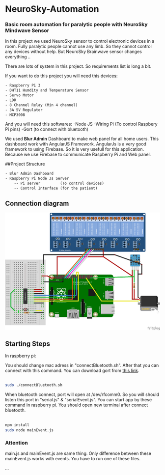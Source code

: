 # NeuroSky-Automation
### Basic room automation for paralytic people with NeuroSky Mindwave Sensor

In this project we used NeuroSky sensor to control electronic devices in a room. Fully paralytic people cannot use any limb. So they cannot 
control any devices without help. But NeuroSky Brainwave sensor changes everything .. 

There are lots of system in this project. So requirements list is long a bit.

If you want to do this project you will need this devices:

    - Raspberry Pi 3
    - DHT11 Humdity and Temperature Sensor
    - Servo Motor
    - LDR
    - 8 Channel Relay (Min 4 channel)
    - 3A 5V Regulator
    - MCP3008

And you will need this softwares:
    -Node JS
    -Wiring Pi (To control Raspbery Pi pins)
    -Gort (to connect with bluetooth)

We used <b>Blur Admin</b> Dashboard to make web panel for all home users. This dashboard work with AngularJS Framework. AngularJs is a very good framework to using Firebase. So it is very usefull for this application. Because we use Firebase to communicate Raspberry Pi and Web panel.

##Project Structure

    - Blur Admin Dashboard
    - Raspberry Pi Node Js Server
        -- Pi server         (To control devices)
        -- Control Interface (for the patient)


## Connection diagram
<img src="raspberry-pi\fritzing\bitirme_bb.png"></img>

## Starting Steps

In raspberry pi:

You should change mac adress in "connectBluetooth.sh". After that you can connect with this command. You can download gort from <a href="http://gort.io/documentation/getting_started/downloads/" target="_blank">this link</a>.

```sh

sudo ./connectBluetooth.sh

```

When bluetooth connect, port will open at /dev/rfcomm0. So you will should listen this port in "serial.js" & "serialEvent.js". You can start app by these command in raspberry pi. You should open new terminal after connect bluetooth. 

```sh

npm install
sudo node mainEvent.js

```

### Attention

main.js and mainEvent.js are same thing. Only difference between these mainEvent.js works with events. You have to run one of these files. 


...
